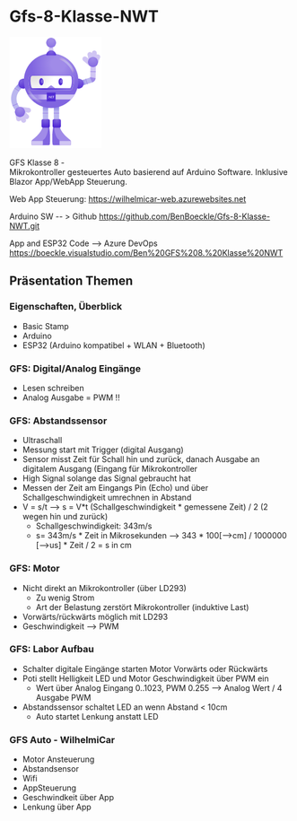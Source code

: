 # Gfs-8-Klasse-NWT

![alt text](WilhelmiCarLogo.png?raw=true)

GFS Klasse 8 -  
Mikrokontroller gesteuertes Auto basierend auf Arduino Software. Inklusive Blazor App/WebApp Steuerung.

Web App Steuerung: 
https://wilhelmicar-web.azurewebsites.net

Arduino SW -- > Github
https://github.com/BenBoeckle/Gfs-8-Klasse-NWT.git

App and ESP32 Code --> Azure DevOps
https://boeckle.visualstudio.com/Ben%20GFS%208.%20Klasse%20NWT


## Präsentation Themen

### Eigenschaften, Überblick
- Basic Stamp
- Arduino
- ESP32 (Arduino kompatibel + WLAN + Bluetooth)

### GFS: Digital/Analog Eingänge
- Lesen schreiben
- Analog Ausgabe = PWM !!

### GFS: Abstandssensor
- Ultraschall
- Messung start mit Trigger (digital Ausgang)
- Sensor misst Zeit für Schall hin und zurück, danach Ausgabe an digitalem Ausgang (Eingang für Mikrokontroller 
- High Signal solange das Signal gebraucht hat
- Messen der Zeit am Eingangs Pin (Echo) und über Schallgeschwindigkeit umrechnen in Abstand
- V = s/t  --> s = V*t  (Schallgeschwindigkeit * gemessene Zeit) / 2 (2 wegen hin und zurück)
  - Schallgeschwindigkeit: 343m/s
  - s= 343m/s * Zeit in Mikrosekunden --> 343 * 100[-->cm] / 1000000 [-->us] * Zeit / 2 = s in cm

### GFS: Motor
- Nicht direkt an Mikrokontroller (über LD293)
  - Zu wenig Strom
  - Art der Belastung zerstört Mikrokontroller (induktive Last)
- Vorwärts/rückwärts möglich mit LD293
- Geschwindigkeit --> PWM

### GFS: Labor Aufbau
- Schalter digitale Eingänge starten Motor Vorwärts oder Rückwärts
- Poti stellt Helligkeit LED und Motor Geschwindigkeit über PWM ein
  - Wert über Analog Eingang 0..1023, PWM 0.255 --> Analog Wert / 4 Ausgabe PWM
- Abstandssensor schaltet LED an wenn Abstand < 10cm
  - Auto startet Lenkung anstatt LED


### GFS Auto - WilhelmiCar
- Motor Ansteuerung
- Abstandsensor
- Wifi
- AppSteuerung
- Geschwindkeit über App
- Lenkung über App

